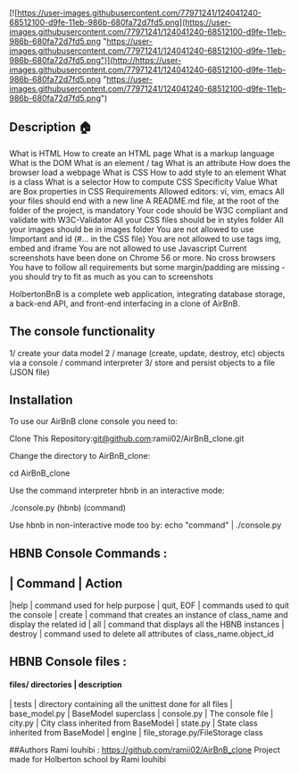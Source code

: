 [![https://user-images.githubusercontent.com/77971241/124041240-68512100-d9fe-11eb-986b-680fa72d7fd5.png](https://user-images.githubusercontent.com/77971241/124041240-68512100-d9fe-11eb-986b-680fa72d7fd5.png "https://user-images.githubusercontent.com/77971241/124041240-68512100-d9fe-11eb-986b-680fa72d7fd5.png")](http://https://user-images.githubusercontent.com/77971241/124041240-68512100-d9fe-11eb-986b-680fa72d7fd5.png "https://user-images.githubusercontent.com/77971241/124041240-68512100-d9fe-11eb-986b-680fa72d7fd5.png")

## Description 🏠

What is HTML How to create an HTML page What is a markup language What is the DOM What is an element / tag What is an attribute How does the browser load a webpage What is CSS How to add style to an element What is a class What is a selector How to compute CSS Specificity Value What are Box properties in CSS Requirements Allowed editors: vi, vim, emacs All your files should end with a new line A README.md file, at the root of the folder of the project, is mandatory Your code should be W3C compliant and validate with W3C-Validator All your CSS files should be in styles folder All your images should be in images folder You are not allowed to use !important and id (#... in the CSS file) You are not allowed to use tags img, embed and iframe You are not allowed to use Javascript Current screenshots have been done on Chrome 56 or more. No cross browsers You have to follow all requirements but some margin/padding are missing - you should try to fit as much as you can to screenshots

HolbertonBnB is a complete web application, integrating database storage, a back-end API, and front-end interfacing in a clone of AirBnB.
## The console functionality

1/ create your data model
2 / manage (create, update, destroy, etc) objects via a console / command interpreter
3/ store and persist objects to a file (JSON file)

## Installation
To use our AirBnB clone console you need to:

Clone This Repository:git@github.com:ramii02/AirBnB_clone.git

Change the directory to AirBnB_clone:

cd AirBnB_clone

Use the command interpreter hbnb in an interactive mode:

./console.py (hbnb) (command)

Use hbnb in non-interactive mode too by: echo "command" | ./console.py

## HBNB Console Commands :
## | Command  | Action
|help | command used for help purpose
|  quit, EOF	| commands used to quit the console
|  create |  command that creates an instance of class_name and display the related id
|  all  | command that displays all the HBNB instances
| destroy	  |  command used to delete all attributes of class_name.object_id
## HBNB Console files :
#### files/ directories |  description
| tests	 |  directory containing all the unittest done for all files
| base_model.py	  |  BaseModel superclass
|  console.py	 |  The console file
|   city.py	|  City class inherited from BaseModel
| state.py	  |  State class inherited from BaseModel
|   engine |  file_storage.py/FileStorage class

##Authors
Rami louhibi : https://github.com/ramii02/AirBnB_clone
Project made for Holberton school by Rami louhibi 
